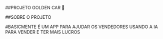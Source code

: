 ##PROJETO GOLDEN CAR 🚖

##SOBRE O PROJETO

#BASICMENTE É UM APP PARA AJUDAR OS VENDEDORES USANDO A IA PARA VENDER E TER MAIS LUCROS 
